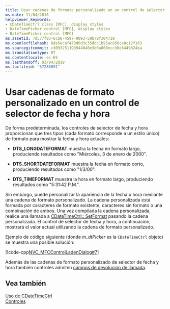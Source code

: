 ```yaml
---
title: Usar cadenas de formato personalizado en un control de selector de fecha y hora
ms.date: 11/04/2016
helpviewer_keywords:
- CDateTimeCtrl class [MFC], display styles
- DateTimePicker control [MFC], display styles
- DateTimePicker control [MFC]
ms.assetid: 7d577f03-6ca0-4597-9093-50b78f304719
ms.openlocfilehash: 8da5ecaf473d6d3c35ddc1b95ac856ce8c12f163
ms.sourcegitcommit: c3093251193944840e3d0a068ecc30e6449624ba
ms.translationtype: MT
ms.contentlocale: es-ES
ms.lasthandoff: 03/04/2019
ms.locfileid: "57286891"
---
```

# <a name="using-custom-format-strings-in-a-date-and-time-picker-control"></a>Usar cadenas de formato personalizado en un control de selector de fecha y hora

De forma predeterminada, los controles de selector de fecha y hora proporcionan que tres tipos (cada formato corresponde a un estilo único) de formato para mostrar la fecha y hora actuales:

- **DTS_LONGDATEFORMAT** muestra la fecha en formato largo, produciendo resultados como "Miércoles, 3 de enero de 2000".

- **DTS_SHORTDATEFORMAT** muestra la fecha en formato corto, produciendo resultados como "1/3/00".

- **DTS_TIMEFORMAT** muestra la hora en formato largo, produciendo resultados como "5:31:42 P.M.".

Sin embargo, puede personalizar la apariencia de la fecha u hora mediante una cadena de formato personalizado. La cadena personalizada está formada por caracteres de formato existente, caracteres sin formato o una combinación de ambos. Una vez compilada la cadena personalizada, realice una llamada a [CDateTimeCtrl:: SetFormat](../mfc/reference/cdatetimectrl-class.md#setformat) pasando la cadena personalizada. El control de selector de fecha y hora, a continuación, mostrará el valor actual utilizando la cadena de formato personalizado.

Ejemplo de código siguiente (donde *m_dtPicker* es la `CDateTimeCtrl` objeto) se muestra una posible solución:

[!code-cpp[NVC_MFCControlLadenDialog#7](../mfc/codesnippet/cpp/using-custom-format-strings-in-a-date-and-time-picker-control_1.cpp)]

Además de las cadenas de formato personalizado de selector de fecha y hora también controles admiten [campos de devolución de llamada](../mfc/using-callback-fields-in-a-date-and-time-picker-control.md).

## <a name="see-also"></a>Vea también

[Uso de CDateTimeCtrl](../mfc/using-cdatetimectrl.md)<br/>
[Controles](../mfc/controls-mfc.md)
